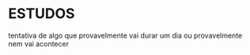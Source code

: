 # ESTUDOS
tentativa de algo que provavelmente vai durar um dia ou provavelmente nem vai acontecer 

